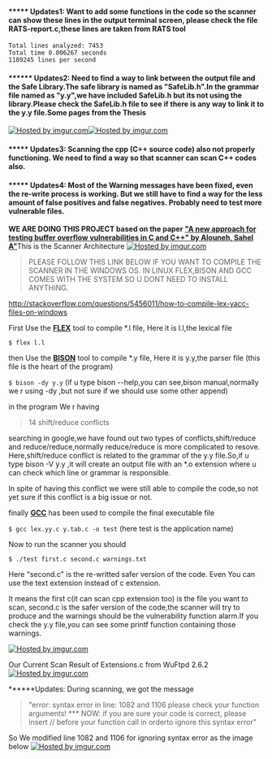 <h4>***** Updates1: Want to add some functions in the code so the scanner can show these lines in the output terminal screen, please check the file RATS-report.c,these lines are taken from RATS tool</h4>

    Total lines analyzed: 7453
    Total time 0.006267 seconds
    1189245 lines per second



<h4>****** Updates2: Need to find a way to link between the output file and the Safe Library.The safe library is named as "SafeLib.h".In the grammar file named as "y.y",we have included SafeLib.h but its not using the library.Please check the SafeLib.h file to see if there is any way to link it to the y.y file.Some pages from the Thesis</h4>

<a href="http://imgur.com/k2zCuQs"><img src="http://i.imgur.com/k2zCuQs.png" title="Hosted by imgur.com"/><a href="http://imgur.com/1sBTWq4"><img src="http://i.imgur.com/1sBTWq4.png" title="Hosted by imgur.com"/></a>





<h4>***** Updates3: Scanning the cpp (C++ source code) also not properly functioning. We need to find a way so that scanner can scan C++ codes also.</h4>

<h4>***** Updates4: Most of the Warning messages have been fixed, even the re-write process is working. But we still have to find a way for the less amount of false positives and false negatives. Probably need to test more vulnerable files.</h4>



<b>WE ARE DOING THIS PROJECT based on the paper</b> <a href="http://spectrum.library.concordia.ca/8387/" target="_blank"><strong>"A new approach for testing buffer overflow vulnerabilities in C and C++" by Alouneh, Sahel A"</strong></a>This is the Scanner Architecture <a href="http://imgur.com/2OLZx0W"><img src="http://i.imgur.com/2OLZx0W.png" title="Hosted by imgur.com"/></a>


<blockquote>PLEASE FOLLOW THIS LINK BELOW IF YOU WANT TO COMPILE THE SCANNER IN THE WINDOWS OS. IN LINUX FLEX,BISON AND GCC COMES WITH THE SYSTEM SO U DONT NEED TO INSTALL ANYTHING.</blockquote>

http://stackoverflow.com/questions/5456011/how-to-compile-lex-yacc-files-on-windows


First Use the <a href="http://en.wikipedia.org/wiki/Flex_lexical_analyser" target="_blank"><strong>FLEX</strong></a> tool to compile *.l file, Here it is l.l,the lexical file

<code>$ flex l.l</code>

then Use the <a href="http://en.wikipedia.org/wiki/GNU_Bison" target="_blank"><strong>BISON</strong></a> tool to compile *.y file, Here it is y.y,the parser file (this file is the heart of the program)

<code>$ bison -dy y.y</code>    (if u type bison --help,you can see,bison manual,normally we r using -dy ,but not sure if we should use some other append)


in the program We r having <blockquote>14 shift/reduce conflicts</blockquote>searching in google,we have found out two types of conflicts,shift/reduce and reduce/reduce,normally reduce/reduce is more complicated to resove. Here,shift/reduce conflict is related to the grammar of the y.y file.So,if u type bison -V y.y ,it will create an output file with an *.o extension where u can check which line or grammar is responsible.


In spite of having this conflict we were still able to compile the code,so not yet sure if this conflict is a big issue or not.

finally <a href="http://en.wikipedia.org/wiki/GNU_Compiler_Collection" target="_blank"><strong>GCC</strong></a> has been used to compile the final executable file

<code>$ gcc lex.yy.c y.tab.c -o test</code>   (here test is the application name)


Now to run the scanner you should

<code>$ ./test first.c second.c warnings.txt</code>

Here "second.c" is the re-writted safer version of the code. Even You can use the text extension instead of c extension. 

It means the first c(it can scan cpp extension too) is the file you want to scan, second.c is the safer version of the code,the scanner will try to produce and the warnings should be the vulnerability function alarm.If you check the y.y file,you can see some printf function containing those warnings.


<a href="http://imgur.com/riy0P1h"><img src="http://i.imgur.com/riy0P1h.png" title="Hosted by imgur.com"/></a>

Our Current Scan Result of Extensions.c from WuFtpd 2.6.2
<a href="http://imgur.com/fepnXdo"><img src="http://i.imgur.com/fepnXdo.png" title="Hosted by imgur.com"/></a>

******Updates: During scanning, we got the message 

<blockquote>"error: syntax error in line: 1082 and 1106 please check your function arguments!
*** NOW: if you are sure your code is correct, 
please insert // before your function call
in orderto ignore this syntax error"</blockquote>

So We modified line 1082 and 1106 for ignoring syntax error as the image below
<a href="http://imgur.com/Iqrk9Df"><img src="http://i.imgur.com/Iqrk9Df.png" title="Hosted by imgur.com"/></a>
